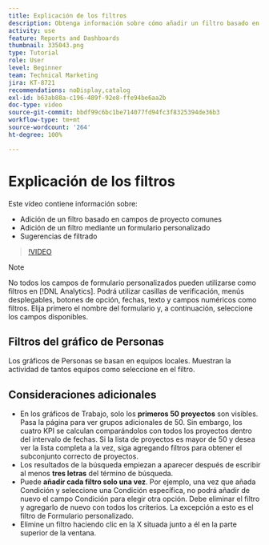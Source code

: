 ```yaml
---
title: Explicación de los filtros
description: Obtenga información sobre cómo añadir un filtro basado en campos de proyecto comunes y cómo añadir un filtro mediante un formulario personalizado, todo en [!UICONTROL Análisis mejorado].
activity: use
feature: Reports and Dashboards
thumbnail: 335043.png
type: Tutorial
role: User
level: Beginner
team: Technical Marketing
jira: KT-8721
recommendations: noDisplay,catalog
exl-id: b63ab88a-c196-489f-92e8-ffe94be6aa2b
doc-type: video
source-git-commit: bbdf99c6bc1be714077fd94fc3f8325394de36b3
workflow-type: tm+mt
source-wordcount: '264'
ht-degree: 100%

---
```


# Explicación de los filtros

Este vídeo contiene información sobre:

* Adición de un filtro basado en campos de proyecto comunes
* Adición de un filtro mediante un formulario personalizado
* Sugerencias de filtrado

>[!VIDEO](https://video.tv.adobe.com/v/3439640/?quality=12&learn=on&enablevpops=1&captions=spa)

>[!NOTE]
>
>No todos los campos de formulario personalizados pueden utilizarse como filtros en [!DNL Analytics]. Podrá utilizar casillas de verificación, menús desplegables, botones de opción, fechas, texto y campos numéricos como filtros. Elija primero el nombre del formulario y, a continuación, seleccione los campos disponibles.

## Filtros del gráfico de Personas

Los gráficos de Personas se basan en equipos locales. Muestran la actividad de tantos equipos como seleccione en el filtro.

## Consideraciones adicionales

* En los gráficos de Trabajo, solo los **primeros 50 proyectos** son visibles. Pasa la página para ver grupos adicionales de 50. Sin embargo, los cuatro KPI se calculan comparándolos con todos los proyectos dentro del intervalo de fechas. Si la lista de proyectos es mayor de 50 y desea ver la lista completa a la vez, siga agregando filtros para obtener el subconjunto correcto de proyectos.
* Los resultados de la búsqueda empiezan a aparecer después de escribir al menos **tres letras** del término de búsqueda.
* Puede **añadir cada filtro solo una vez**. Por ejemplo, una vez que añada Condición y seleccione una Condición específica, no podrá añadir de nuevo el campo Condición para elegir otra opción. Debe eliminar el filtro y agregarlo de nuevo con todos los criterios. La excepción a esto es el filtro de Formulario personalizado.
* Elimine un filtro haciendo clic en la X situada junto a él en la parte superior de la ventana.
